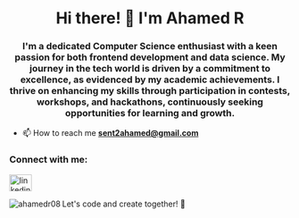 <h1 align="center">Hi there! 👋 I'm Ahamed R</h1>
<h3 align="center">I'm a dedicated Computer Science enthusiast with a keen passion for both frontend development and data science. My journey in the tech world is driven by a commitment to excellence, as evidenced by my academic achievements. I thrive on enhancing my skills through participation in contests, workshops, and hackathons, continuously seeking opportunities for learning and growth.</h3>

- 📫 How to reach me **sent2ahamed@gmail.com**

<h3 align="left">Connect with me:</h3>
<p align="left">
<a href="https://linkedin.com/in/ahamedr08/" target="blank"><img align="center" src="https://raw.githubusercontent.com/rahuldkjain/github-profile-readme-generator/master/src/images/icons/Social/linked-in-alt.svg" alt="linkedin.com/in/ahamedr08/" height="30" width="40" /></a>
</p>

<p><img align="left" src="https://github-readme-stats.vercel.app/api/top-langs?username=ahamedr08&show_icons=true&locale=en&layout=compact" alt="ahamedr08" /></p>
Let's code and create together! 🚀

